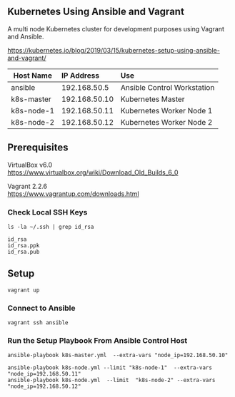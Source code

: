 ## Kubernetes Using Ansible and Vagrant

 A multi node Kubernetes cluster for development purposes using Vagrant and Ansible.      


https://kubernetes.io/blog/2019/03/15/kubernetes-setup-using-ansible-and-vagrant/


| Host Name      | IP Address        |Use                                         |
| ---------------|:------------------|:-------------------------------------------|
| ansible        | 192.168.50.5      |Ansible Control Workstation                 |
| k8s-master     | 192.168.50.10     |Kubernetes Master                           |
| k8s-node-1     | 192.168.50.11     |Kubernetes Worker Node 1                    |
| k8s-node-2     | 192.168.50.12     |Kubernetes Worker Node 2                    |

## Prerequisites

VirtualBox v6.0  
https://www.virtualbox.org/wiki/Download_Old_Builds_6_0

Vagrant 2.2.6  
https://www.vagrantup.com/downloads.html

### Check Local SSH Keys

```
ls -la ~/.ssh | grep id_rsa

id_rsa
id_rsa.ppk
id_rsa.pub
```

## Setup

```
vagrant up
```

### Connect to Ansible
```
vagrant ssh ansible 
```

### Run the Setup Playbook From Ansible Control Host

```
ansible-playbook k8s-master.yml  --extra-vars "node_ip=192.168.50.10"

ansible-playbook k8s-node.yml --limit "k8s-node-1"  --extra-vars "node_ip=192.168.50.11"
ansible-playbook k8s-node.yml  --limit  "k8s-node-2" --extra-vars "node_ip=192.168.50.12"
```

